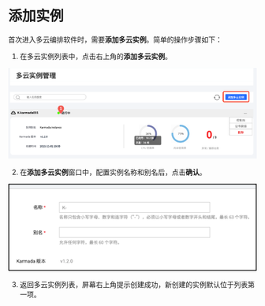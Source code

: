 # 添加实例

首次进入多云编排软件时，需要**添加多云实例**。简单的操作步骤如下：

1. 在多云实例列表中，点击右上角的**添加多云实例**。

  ![add](../images/add01.png)

2. 在**添加多云实例**窗口中，配置实例名称和别名后，点击**确认**。

  ![add](../images/add02.png)

3. 返回多云实例列表，屏幕右上角提示创建成功，新创建的实例默认位于列表第一项。
